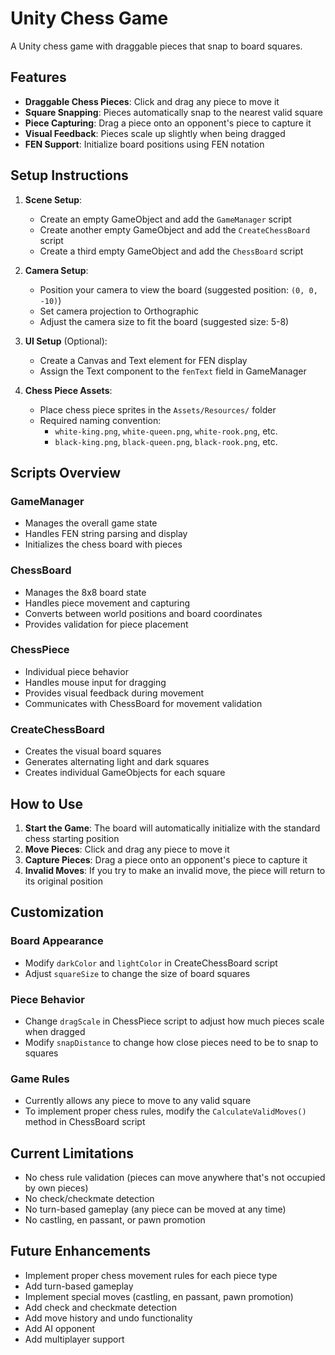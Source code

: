 # Unity Chess Game

A Unity chess game with draggable pieces that snap to board squares.

## Features

- **Draggable Chess Pieces**: Click and drag any piece to move it
- **Square Snapping**: Pieces automatically snap to the nearest valid square
- **Piece Capturing**: Drag a piece onto an opponent's piece to capture it
- **Visual Feedback**: Pieces scale up slightly when being dragged
- **FEN Support**: Initialize board positions using FEN notation

## Setup Instructions

1. **Scene Setup**:
   - Create an empty GameObject and add the `GameManager` script
   - Create another empty GameObject and add the `CreateChessBoard` script
   - Create a third empty GameObject and add the `ChessBoard` script

2. **Camera Setup**:
   - Position your camera to view the board (suggested position: `(0, 0, -10)`)
   - Set camera projection to Orthographic
   - Adjust the camera size to fit the board (suggested size: 5-8)

3. **UI Setup** (Optional):
   - Create a Canvas and Text element for FEN display
   - Assign the Text component to the `fenText` field in GameManager

4. **Chess Piece Assets**:
   - Place chess piece sprites in the `Assets/Resources/` folder
   - Required naming convention:
     - `white-king.png`, `white-queen.png`, `white-rook.png`, etc.
     - `black-king.png`, `black-queen.png`, `black-rook.png`, etc.

## Scripts Overview

### GameManager
- Manages the overall game state
- Handles FEN string parsing and display
- Initializes the chess board with pieces

### ChessBoard
- Manages the 8x8 board state
- Handles piece movement and capturing
- Converts between world positions and board coordinates
- Provides validation for piece placement

### ChessPiece
- Individual piece behavior
- Handles mouse input for dragging
- Provides visual feedback during movement
- Communicates with ChessBoard for movement validation

### CreateChessBoard
- Creates the visual board squares
- Generates alternating light and dark squares
- Creates individual GameObjects for each square

## How to Use

1. **Start the Game**: The board will automatically initialize with the standard chess starting position
2. **Move Pieces**: Click and drag any piece to move it
3. **Capture Pieces**: Drag a piece onto an opponent's piece to capture it
4. **Invalid Moves**: If you try to make an invalid move, the piece will return to its original position

## Customization

### Board Appearance
- Modify `darkColor` and `lightColor` in CreateChessBoard script
- Adjust `squareSize` to change the size of board squares

### Piece Behavior
- Change `dragScale` in ChessPiece script to adjust how much pieces scale when dragged
- Modify `snapDistance` to change how close pieces need to be to snap to squares

### Game Rules
- Currently allows any piece to move to any valid square
- To implement proper chess rules, modify the `CalculateValidMoves()` method in ChessBoard script

## Current Limitations

- No chess rule validation (pieces can move anywhere that's not occupied by own pieces)
- No check/checkmate detection
- No turn-based gameplay (any piece can be moved at any time)
- No castling, en passant, or pawn promotion

## Future Enhancements

- Implement proper chess movement rules for each piece type
- Add turn-based gameplay
- Implement special moves (castling, en passant, pawn promotion)
- Add check and checkmate detection
- Add move history and undo functionality
- Add AI opponent
- Add multiplayer support
